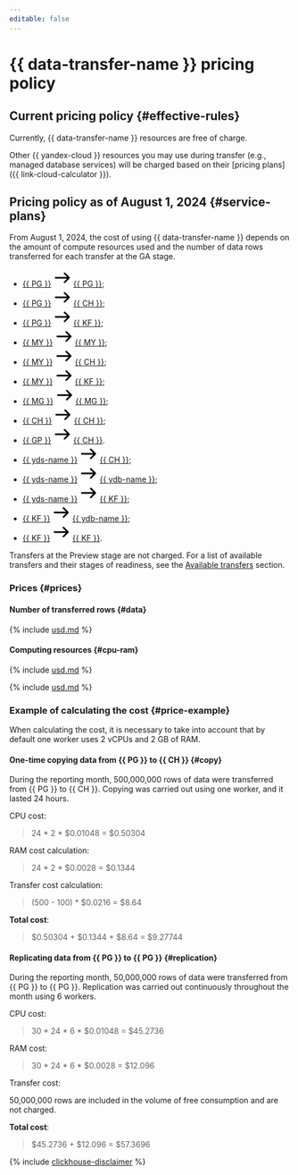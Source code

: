 ```yaml
---
editable: false
---
```


# {{ data-transfer-name }} pricing policy


## Current pricing policy {#effective-rules}

Currently, {{ data-transfer-name }} resources are free of charge.

Other {{ yandex-cloud }} resources you may use during transfer (e.g., managed database services) will be charged based on their [pricing plans]({{ link-cloud-calculator }}).

## Pricing policy as of August 1, 2024 {#service-plans}

From August 1, 2024, the cost of using {{ data-transfer-name }} depends on the amount of compute resources used and the number of data rows transferred for each transfer at the GA stage.

* [{{ PG }}](operations/endpoint/source/postgresql.md) ![arrow_right](../_assets/console-icons/arrow-right.svg) [{{ PG }}](operations/endpoint/target/postgresql.md);
* [{{ PG }}](operations/endpoint/source/postgresql.md) ![arrow_right](../_assets/console-icons/arrow-right.svg) [{{ CH }}](operations/endpoint/target/clickhouse.md);
* [{{ PG }}](operations/endpoint/source/postgresql.md) ![arrow_right](../_assets/console-icons/arrow-right.svg) [{{ KF }}](operations/endpoint/target/kafka.md);
* [{{ MY }}](operations/endpoint/source/mysql.md) ![arrow_right](../_assets/console-icons/arrow-right.svg) [{{ MY }}](operations/endpoint/target/mysql.md);
* [{{ MY }}](operations/endpoint/source/mysql.md) ![arrow_right](../_assets/console-icons/arrow-right.svg) [{{ CH }}](operations/endpoint/target/clickhouse.md);
* [{{ MY }}](operations/endpoint/source/mysql.md) ![arrow_right](../_assets/console-icons/arrow-right.svg) [{{ KF }}](operations/endpoint/target/kafka.md);
* [{{ MG }}](operations/endpoint/source/mongodb.md) ![arrow_right](../_assets/console-icons/arrow-right.svg) [{{ MG }}](operations/endpoint/target/mongodb.md);
* [{{ CH }}](operations/endpoint/source/clickhouse.md) ![arrow_right](../_assets/console-icons/arrow-right.svg) [{{ CH }}](operations/endpoint/target/clickhouse.md);
* [{{ GP }}](operations/endpoint/source/greenplum.md) ![arrow_right](../_assets/console-icons/arrow-right.svg) [{{ CH }}](operations/endpoint/target/clickhouse.md).
* [{{ yds-name }}](operations/endpoint/source/data-streams.md) ![arrow_right](../_assets/console-icons/arrow-right.svg) [{{ CH }}](operations/endpoint/target/clickhouse.md);
* [{{ yds-name }}](operations/endpoint/source/data-streams.md) ![arrow_right](../_assets/console-icons/arrow-right.svg) [{{ ydb-name }}](operations/endpoint/target/yandex-database.md);
* [{{ yds-name }}](operations/endpoint/source/data-streams.md) ![arrow_right](../_assets/console-icons/arrow-right.svg) [{{ KF }}](operations/endpoint/target/kafka.md);
* [{{ KF }}](operations/endpoint/source/kafka.md) ![arrow_right](../_assets/console-icons/arrow-right.svg) [{{ ydb-name }}](operations/endpoint/target/yandex-database.md);
* [{{ KF }}](operations/endpoint/source/kafka.md) ![arrow_right](../_assets/console-icons/arrow-right.svg) [{{ KF }}](operations/endpoint/target/kafka.md).

Transfers at the Preview stage are not charged. For a list of available transfers and their stages of readiness, see the [Available transfers](transfer-matrix.md) section.

### Prices {#prices}

#### Number of transferred rows {#data}



{% include [usd.md](../_pricing/data-transfer/usd.md) %}


#### Computing resources {#cpu-ram}



{% include [usd.md](../_pricing/data-transfer/usd-cpu.md) %}

{% include [usd.md](../_pricing/data-transfer/usd-ram.md) %}


### Example of calculating the cost {#price-example}

When calculating the cost, it is necessary to take into account that by default one worker uses 2 vCPUs and 2 GB of RAM.

#### One-time copying data from {{ PG }} to {{ CH }} {#copy}

During the reporting month, 500,000,000 rows of data were transferred from {{ PG }} to {{ CH }}. Copying was carried out using one worker, and it lasted 24 hours.



CPU cost:

> 24 * 2 * $0.01048 = $0.50304

RAM cost calculation:

> 24 * 2 * $0.0028 = $0.1344

Transfer cost calculation:
 
> (500 - 100) * $0.0216 = $8.64

**Total cost**:
 
> $0.50304 + $0.1344 + $8.64 = $9.27744


#### Replicating data from {{ PG }} to {{ PG }} {#replication}

During the reporting month, 50,000,000 rows of data were transferred from {{ PG }} to {{ PG }}. Replication was carried out continuously throughout the month using 6 workers.



CPU cost:

> 30 * 24 * 6 * $0.01048 = $45.2736

RAM cost:

> 30 * 24 * 6 * $0.0028 = $12.096

Transfer cost:

50,000,000 rows are included in the volume of free consumption and are not charged.

**Total cost**:

> $45.2736 + $12.096 = $57.3696



{% include [clickhouse-disclaimer](../_includes/clickhouse-disclaimer.md) %}
